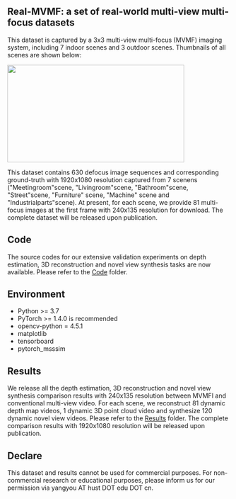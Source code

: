 ## Real-MVMF: a set of real-world multi-view multi-focus datasets

This dataset is captured by a 3x3 multi-view multi-focus (MVMF) imaging system, including 7 indoor scenes and 3 outdoor scenes. Thumbnails of all scenes are shown below:

<img src="https://github.com/hanna-xu/road-scene-infrared-visible-images/blob/master/crop_HR_visible/FLIR_05164.jpg" width="400" height="220"/>


This dataset contains 630 defocus image sequences and corresponding ground-truth with 1920x1080 resolution captured from 7 scenens ("Meetingroom"scene, "Livingroom"scene, "Bathroom"scene, "Street"scene, "Furniture" scene, "Machine" scene and "Industrialparts"scene). At present, for each scene, we provide 81 multi-focus images at the first frame with 240x135 resolution for download. The complete dataset will be released upon publication.

## Code

The source codes for our extensive validation experiments on depth estimation, 3D reconstruction and novel view synthesis tasks are now available. Please refer to the [Code](https://github.com/North-Li/MVMFI/tree/main/Code) folder.

## Environment

- Python >= 3.7
- PyTorch >= 1.4.0 is recommended
- opencv-python = 4.5.1
- matplotlib
- tensorboard
- pytorch_msssim
  
## Results

We release all the depth estimation, 3D reconstruction and novel view synthesis comparison results with 240x135 resolution between MVMFI and conventional multi-view video. For each scene, we reconstruct 81 dynamic depth map videos, 1 dynamic 3D point cloud video and synthesize 120 dynamic novel view videos. Please refer to the [Results](https://github.com/North-Li/MVMFI/tree/main/Results) folder. The complete comparison results with 1920x1080 resolution will be released upon publication.

## Declare

This dataset and results cannot be used for commercial purposes. For non-commercial research or educational purposes, please inform us for our permission via yangyou AT hust DOT edu DOT cn.
